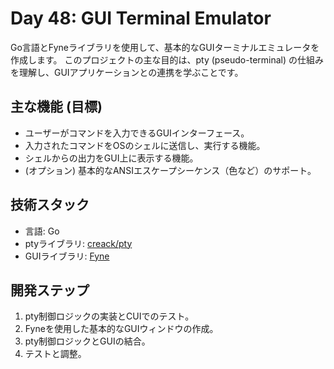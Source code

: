 # Day 48: GUI Terminal Emulator

Go言語とFyneライブラリを使用して、基本的なGUIターミナルエミュレータを作成します。
このプロジェクトの主な目的は、pty (pseudo-terminal) の仕組みを理解し、GUIアプリケーションとの連携を学ぶことです。

## 主な機能 (目標)

- ユーザーがコマンドを入力できるGUIインターフェース。
- 入力されたコマンドをOSのシェルに送信し、実行する機能。
- シェルからの出力をGUI上に表示する機能。
- (オプション) 基本的なANSIエスケープシーケンス（色など）のサポート。

## 技術スタック

- 言語: Go
- ptyライブラリ: [creack/pty](https://github.com/creack/pty)
- GUIライブラリ: [Fyne](https://fyne.io/)

## 開発ステップ

1.  pty制御ロジックの実装とCUIでのテスト。
2.  Fyneを使用した基本的なGUIウィンドウの作成。
3.  pty制御ロジックとGUIの結合。
4.  テストと調整。
